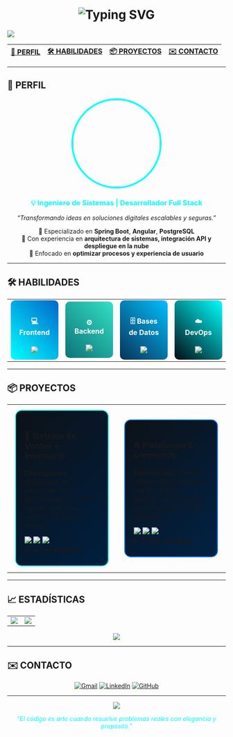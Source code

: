 <!-- Encabezado animado -->
<h1 align="center">
  <img src="https://readme-typing-svg.herokuapp.com?font=Orbitron&size=40&pause=1000&color=00FFFF&center=true&vCenter=true&width=800&lines=JOSUE+MOREIRA;Ingeniero+de+Sistemas+de+Información;Full+Stack+Developer+%7C+Spring+Boot+%2B+Angular;Apasionado+por+la+Innovación+y+la+Tecnología" alt="Typing SVG" />
</h1>

<!-- Separador decorativo -->
<img src="https://capsule-render.vercel.app/api?type=waving&color=0:001F3F,100:00FFFF&height=100&section=header"/>

<!-- Botones de navegación -->
<div align="center">

| [👤 PERFIL](#-perfil) | [🛠️ HABILIDADES](#️-habilidades) | [📦 PROYECTOS](#-proyectos) | [✉️ CONTACTO](#-contacto) |
|:---------------------:|:--------------------:|:--------------------:|:------------------:|

</div>

---

## 👤 PERFIL
<div align="center">

<img src="https://github.com/JMC20003.png" width="200" style="border-radius: 50%; border: 4px solid #00FFFF;"/>

<h3 style="color: #00FFFF;">💡 Ingeniero de Sistemas | Desarrollador Full Stack</h3>

<p><em>“Transformando ideas en soluciones digitales escalables y seguras.”</em></p>

🔹 Especializado en **Spring Boot**, **Angular**, **PostgreSQL**  
🔹 Con experiencia en **arquitectura de sistemas, integración API y despliegue en la nube**  
🔹 Enfocado en **optimizar procesos y experiencia de usuario**

</div>

---

## 🛠️ HABILIDADES

<table width="100%">
<tr>
<td align="center" width="25%">
  
<div style="background: linear-gradient(45deg, #00FFFF, #0066CC); padding: 15px; border-radius: 10px;">
<h4 style="color: white;">💻 Frontend</h4>
<img src="https://skillicons.dev/icons?i=angular,typescript,html,css,bootstrap,tailwind"/>
</div>

</td>
<td align="center" width="25%">
  
<div style="background: linear-gradient(45deg, #0D7377, #32E0C4); padding: 15px; border-radius: 10px;">
<h4 style="color: white;">⚙️ Backend</h4>
<img src="https://skillicons.dev/icons?i=java,spring,python,nodejs,express"/>
</div>

</td>
<td align="center" width="25%">
  
<div style="background: linear-gradient(45deg, #083358, #00BFFF); padding: 15px; border-radius: 10px;">
<h4 style="color: white;">🗄️ Bases de Datos</h4>
<img src="https://skillicons.dev/icons?i=postgresql,mysql,mongodb"/>
</div>

</td>
<td align="center" width="25%">
  
<div style="background: linear-gradient(45deg, #010B13, #00FFFF); padding: 15px; border-radius: 10px;">
<h4 style="color: white;">☁️ DevOps</h4>
<img src="https://skillicons.dev/icons?i=docker,git,github,linux,aws"/>
</div>

</td>
</tr>
</table>

---

## 📦 PROYECTOS

<div align="center">
<table>
<tr>

<td width="50%">
<div style="border: 2px solid #00FFFF; border-radius: 15px; padding: 20px; margin: 10px; background: linear-gradient(135deg, #0D1117, #001F3F);">

<h3>🧾 Sistema de Ventas e Inventario</h3>

<p><strong>Descripción:</strong> Aplicación de escritorio con sincronización web en tiempo real para gestión de stock y ventas.</p>

<div>
  <img src="https://img.shields.io/badge/Spring_Boot-00FFFF?style=flat-square&logo=springboot&logoColor=white"/>
  <img src="https://img.shields.io/badge/Angular-DD0031?style=flat-square&logo=angular&logoColor=white"/>
  <img src="https://img.shields.io/badge/PostgreSQL-4169E1?style=flat-square&logo=postgresql&logoColor=white"/>
</div>

<details>
<summary><strong>🔍 Ver Detalles</strong></summary>
<br>
<ul>
<li>Arquitectura multicapa (DAO, Servicios, Controladores)</li>
<li>Integración con backend REST</li>
<li>Despliegue en Render + Firebase Hosting</li>
</ul>
</details>

</div>
</td>

<td width="50%">
<div style="border: 2px solid #0077FF; border-radius: 15px; padding: 20px; margin: 10px; background: linear-gradient(135deg, #0D1117, #002244);">

<h3>🌐 Plataforma E-commerce</h3>

<p><strong>Descripción:</strong> Tienda online responsive con carrito, pagos y gestión de productos conectada a backend seguro.</p>

<div>
  <img src="https://img.shields.io/badge/Angular-00BFFF?style=flat-square&logo=angular&logoColor=white"/>
  <img src="https://img.shields.io/badge/Spring_Security-00FFFF?style=flat-square&logo=springsecurity&logoColor=white"/>
  <img src="https://img.shields.io/badge/Firebase-FFCA28?style=flat-square&logo=firebase&logoColor=black"/>
</div>

<details>
<summary><strong>🔍 Ver Detalles</strong></summary>
<br>
<ul>
<li>Autenticación JWT con Spring Security</li>
<li>Gestión de stock en tiempo real</li>
<li>Frontend moderno con Angular Material</li>
</ul>
</details>

</div>
</td>
</tr>
</table>
</div>

---

## 📈 ESTADÍSTICAS

<div align="center">
<table>
<tr>
<td>
<img src="https://github-readme-stats.vercel.app/api?username=JMC20003&show_icons=true&theme=tokyonight&hide_border=true&include_all_commits=true" />
</td>
<td>
<img src="https://streak-stats.demolab.com?user=JMC20003&theme=tokyonight&hide_border=true" />
</td>
</tr>
</table>

<img src="https://github-readme-activity-graph.vercel.app/graph?username=JMC20003&bg_color=0d1117&color=00FFFF&line=0077FF&point=FFFFFF&area=true&hide_border=true&custom_title=Actividad%20de%20Contribución"/>

</div>

---

## ✉️ CONTACTO
<div align="center">

[![Gmail](https://img.shields.io/badge/Gmail-00FFFF?style=for-the-badge&logo=gmail&logoColor=white)](mailto:u202123541@gmail.com)
[![LinkedIn](https://img.shields.io/badge/LinkedIn-0077B5?style=for-the-badge&logo=linkedin&logoColor=white)](https://linkedin.com/in/josue-benjamin-moreira-campos)
[![GitHub](https://img.shields.io/badge/GitHub-0D1117?style=for-the-badge&logo=github&logoColor=white)](https://github.com/JMC20003)

</div>

---

<div align="center">
<img src="https://capsule-render.vercel.app/api?type=waving&color=0:001F3F,100:00FFFF&height=100&section=footer"/>
<p><em style="color:#00FFFF;">"El código es arte cuando resuelve problemas reales con elegancia y propósito."</em></p>
</div>

